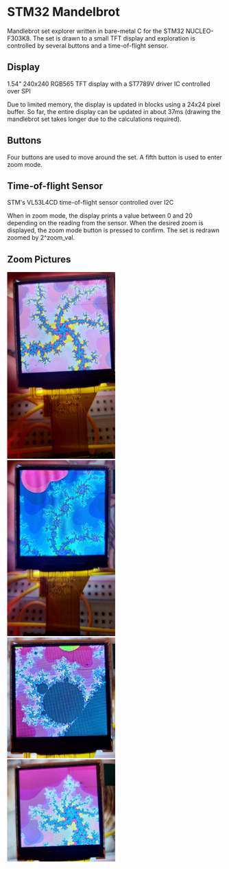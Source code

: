 # STM32 Mandelbrot
Mandlebrot set explorer written in bare-metal C for the STM32 NUCLEO-F303K8. The set is drawn to a small TFT display and exploration is controlled by several buttons and a time-of-flight sensor. 

## Display
1.54" 240x240 RGB565 TFT display with a ST7789V driver IC controlled over SPI

Due to limited memory, the display is updated in blocks using a 24x24 pixel buffer. So far, the entire display can be updated in about 37ms (drawing the mandlebrot set takes longer due to the calculations required).

## Buttons
Four buttons are used to move around the set. A fifth button is used to enter zoom mode.

## Time-of-flight Sensor
STM's VL53L4CD time-of-flight sensor controlled over I2C

When in zoom mode, the display prints a value between 0 and 20 depending on the reading from the sensor. When the desired zoom is displayed, the zoom mode button is pressed to confirm. The set is redrawn zoomed by 2^zoom_val.

## Zoom Pictures

<img src="./images/mb1.jpg" width="50%" height="50%">

<img src="./images/mb2.jpg" width="50%" height="50%">

<img src="./images/mb3.jpg" width="50%" height="50%">

<img src="./images/mb4.jpg" width="50%" height="50%">

